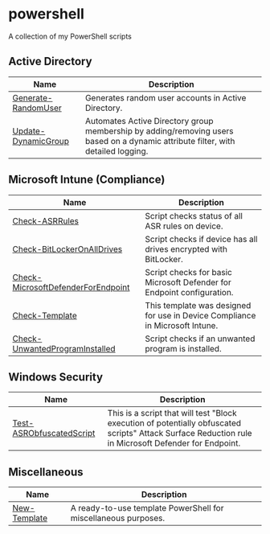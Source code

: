 # powershell

A collection of my PowerShell scripts

## **Active Directory**
|Name|Description|
|-|-|
|[Generate-RandomUser](./scripts/active-directory/Generate-RandomUser)|Generates random user accounts in Active Directory.|
|[Update-DynamicGroup](./scripts/active-directory/Update-DynamicGroup)|Automates Active Directory group membership by adding/removing users based on a dynamic attribute filter, with detailed logging.|

## **Microsoft Intune (Compliance)**
|Name|Description|
|-|-|
|[Check-ASRRules](./scripts/intune-compliance/Check-ASRRules)|Script checks status of all ASR rules on device.|
|[Check-BitLockerOnAllDrives](./scripts/intune-compliance/Check-BitLockerOnAllDrives)|Script checks if device has all drives encrypted with BitLocker.|
|[Check-MicrosoftDefenderForEndpoint](./scripts/intune-compliance/Check-MicrosoftDefenderForEndpoint)|Script checks for basic Microsoft Defender for Endpoint configuration.|
|[Check-Template](./scripts/intune-compliance/Check-Template)|This template was designed for use in Device Compliance in Microsoft Intune.|
|[Check-UnwantedProgramInstalled](./scripts/intune-compliance/Check-UnwantedProgramInstalled)|Script checks if an unwanted program is installed.|

## **Windows Security**
|Name|Description|
|-|-|
|[Test-ASRObfuscatedScript](./scripts/windows-security/Test-ASRObfuscatedScript)|This is a script that will test "Block execution of potentially obfuscated scripts" Attack Surface Reduction rule in Microsoft Defender for Endpoint.|

## **Miscellaneous**
|Name|Description|
|-|-|
|[New-Template](./scripts/miscellaneous/New-Template)|A ready-to-use template PowerShell for miscellaneous purposes.|
